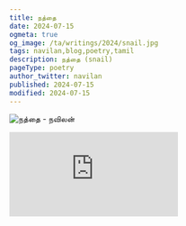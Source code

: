 ```yaml
---
title: நத்தை
date: 2024-07-15
ogmeta: true
og_image: /ta/writings/2024/snail.jpg
tags: navilan,blog,poetry,tamil
description: நத்தை (snail)
pageType: poetry
author_twitter: navilan
published: 2024-07-15
modified: 2024-07-15
---
```

![நத்தை - நவிலன்](/$relToAbs("snail.jpg")$)

<!--more-->

<div class="row youtube">
<iframe
   src="https://www.youtube.com/embed/hYWvtRwxdcI"
   frameborder="0"
   allow="accelerometer; autoplay; encrypted-media; gyroscope; picture-in-picture" allowfullscreen></iframe>
</div>


